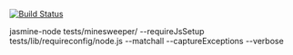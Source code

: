 [![Build Status](https://travis-ci.org/blacksonic/minesweeper.png?branch=master)](https://travis-ci.org/blacksonic/minesweeper)

jasmine-node tests/minesweeper/ --requireJsSetup tests/lib/requireconfig/node.js --matchall --captureExceptions --verbose
